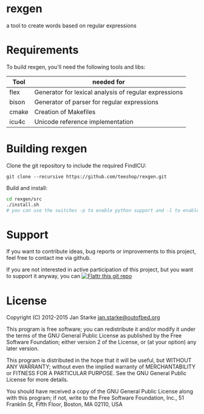 # rexgen

a tool to create words based on regular expressions

# Requirements

To build rexgen, you'll need the following tools and libs:

| Tool | needed for |
|------|------------|
| flex | Generator for lexical analysis of regular expressions |
| bison | Generator of parser for regular expressions |
| cmake | Creation of Makefiles |
| icu4c | Unicode reference implementation |

# Building rexgen

Clone the git repository to include the required FindICU:
```
git clone --recursive https://github.com/teeshop/rexgen.git
```

Build and install:
```bash
cd rexgen/src
./install.sh
# you can use the switches -p to enable python support and -l to enable lua support
```

# Support

If you want to contribute ideas, bug reports or improvements to this project, feel free to contact me via github. 

If you are not interested in active participation of this project, but you want to support it anyway, you can 
[![Flattr this git repo](http://api.flattr.com/button/flattr-badge-large.png)](https://flattr.com/submit/auto?user_id=jan.starke&url=https://github.com/teeshop/rexgen&title=rexgen&language=en&tags=github&category=software)

# License

Copyright (C) 2012-2015  Jan Starke <jan.starke@outofbed.org>

This program is free software; you can redistribute it and/or modify it
under the terms of the GNU General Public License as published by the Free
Software Foundation; either version 2 of the License, or (at your option)
any later version.

This program is distributed in the hope that it will be useful, but WITHOUT
ANY WARRANTY; without even the implied warranty of MERCHANTABILITY or
FITNESS FOR A PARTICULAR PURPOSE. See the GNU General Public License for
more details.

You should have received a copy of the GNU General Public License along
with this program; if not, write to the Free Software Foundation, Inc.,
51 Franklin St, Fifth Floor, Boston, MA 02110, USA
